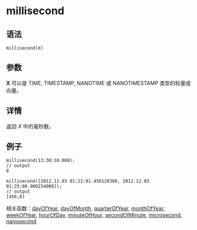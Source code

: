 # millisecond

## 语法

`millisecond(X)`

## 参数

**X** 可以是 TIME, TIMESTAMP, NANOTIME 或 NANOTIMESTAMP
类型的标量或向量。

## 详情

返回 *X* 中的毫秒数。

## 例子

```
millisecond(13:30:10.008);
// output
8

millisecond([2012.12.03 01:22:01.456120300, 2012.12.03 01:25:08.000234000]);
// output
[456,0]
```

相关函数：[dayOfYear](../d/dayOfYear.md), [dayOfMonth](../d/dayOfMonth.md), [quarterOfYear](../q/quarterOfYear.md), [monthOfYear](monthOfYear.md), [weekOfYear](../w/weekOfYear.md), [hourOfDay](../h/hourOfDay.md), [minuteOfHour](minuteOfHour.md), [secondOfMinute](../s/secondOfMinute.md), [microsecond](microsecond.md), [nanosecond](../n/nanosecond.md)

